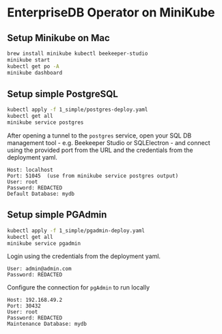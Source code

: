 # EnterpriseDB Operator on MiniKube

## Setup Minikube on Mac

```sh
brew install minikube kubectl beekeeper-studio
minikube start
kubectl get po -A
minikube dashboard
```

## Setup simple PostgreSQL

```sh
kubectl apply -f 1_simple/postgres-deploy.yaml
kubectl get all
minikube service postgres
```

After opening a tunnel to the `postgres` service, open your SQL DB management tool - e.g. Beekeeper Studio or SQLElectron - and connect using the provided port from the URL and the credentials from the deployment yaml.

```
Host: localhost
Port: 51045  (use from minikube service postgres output)
User: root
Password: REDACTED
Default Database: mydb
```

## Setup simple PGAdmin

```sh
kubectl apply -f 1_simple/pgadmin-deploy.yaml
kubectl get all
minikube service pgadmin
```

Login using the credentials from the deployment yaml.

```
User: admin@admin.com
Password: REDACTED
```

Configure the connection for `pgAdmin` to run locally

```
Host: 192.168.49.2
Port: 30432
User: root
Password: REDACTED
Maintenance Database: mydb
```

